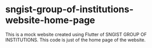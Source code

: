 # sngist-group-of-institutions-website-home-page
This is a mock website created using Flutter  of SNGIST GROUP OF INSTITUTIONS. This code is just of the home page of the website.
